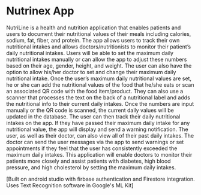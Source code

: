 # Nutrinex App
NutriLine is a health and nutrition application that enables patients and users to document their nutritional values of their meals including calories, sodium, fat, fiber, and protein. The app allows users to track their own nutritional intakes and allows doctors/nutritionists to monitor their patient’s daily nutritional intakes. Users will be able to set the maximum daily nutritional intakes manually or can allow the app to adjust these numbers based on their age, gender, height, and weight. The user can also have the option to allow his/her doctor to set and change their maximum daily nutritional intake. Once the user’s maximum daily nutritional values are set, he or she can add the nutritional values of the food that he/she eats or scan an associated QR code with the food item/product. They can also use a scanner that processes the text on the back of a nutritional label and adds the nutritional info to their current daily intakes. Once the numbers are input manually or the QR code is scanned, the current daily values will be updated in the database. The user can then track their daily nutritional intakes on the app. If they have passed their maximum daily intake for any nutritional value, the app will display and send a warning notification. The user, as well as their doctor, can also view all of their past daily intakes. The doctor can send the user messages via the app to send warnings or set appointments if they feel that the user has consistently exceeded the maximum daily intakes. This application will enable doctors to monitor their patients more closely and assist patients with diabetes, high blood pressure, and high cholesterol by setting the maximum daily intakes.

[Built on android studio with firbase authentication and Firestore integration. Uses Text Recognition software in Google's ML Kit]
